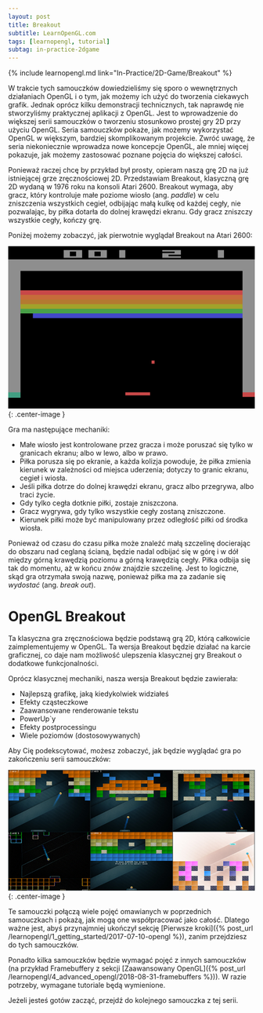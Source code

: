 ```yaml
---
layout: post
title: Breakout
subtitle: LearnOpenGL.com
tags: [learnopengl, tutorial]
subtag: in-practice-2dgame
---
```


{% include learnopengl.md link="In-Practice/2D-Game/Breakout" %}

W trakcie tych samouczków dowiedzieliśmy się sporo o wewnętrznych działaniach OpenGL i o tym, jak możemy ich użyć do tworzenia ciekawych grafik. Jednak oprócz kilku demonstracji technicznych, tak naprawdę nie stworzyliśmy praktycznej aplikacji z OpenGL. Jest to wprowadzenie do większej serii samouczków o tworzeniu stosunkowo prostej gry 2D przy użyciu OpenGL. Seria samouczków pokaże, jak możemy wykorzystać OpenGL w większym, bardziej skomplikowanym projekcie. Zwróć uwagę, że seria niekoniecznie wprowadza nowe koncepcje OpenGL, ale mniej więcej pokazuje, jak możemy zastosować poznane pojęcia do większej całości.

Ponieważ raczej chcę by przykład był prosty, opieram naszą grę 2D na już istniejącej grze zręcznościowej 2D. Przedstawiam <def>Breakout</def>, klasyczną grę 2D wydaną w 1976 roku na konsoli Atari 2600. Breakout wymaga, aby gracz, który kontroluje małe poziome wiosło (ang. *paddle*) w celu zniszczenia wszystkich cegieł, odbijając małą kulkę od każdej cegły, nie pozwalając, by piłka dotarła do dolnej krawędzi ekranu. Gdy gracz zniszczy wszystkie cegły, kończy grę.

Poniżej możemy zobaczyć, jak pierwotnie wyglądał Breakout na Atari 2600:

![Zdjęcie Atari 2600 Breakout](/img/learnopengl/breakout2600.png){: .center-image }

Gra ma następujące mechaniki:

* Małe wiosło jest kontrolowane przez gracza i może poruszać się tylko w granicach ekranu; albo w lewo, albo w prawo.
* Piłka porusza się po ekranie, a każda kolizja powoduje, że piłka zmienia kierunek w zależności od miejsca uderzenia; dotyczy to granic ekranu, cegieł i wiosła.
* Jeśli piłka dotrze do dolnej krawędzi ekranu, gracz albo przegrywa, albo traci życie.
* Gdy tylko cegła dotknie piłki, zostaje zniszczona.
* Gracz wygrywa, gdy tylko wszystkie cegły zostaną zniszczone.
* Kierunek piłki może być manipulowany przez odległość piłki od środka wiosła.

Ponieważ od czasu do czasu piłka może znaleźć małą szczelinę docierając do obszaru nad ceglaną ścianą, będzie nadal odbijać się w górę i w dół między górną krawędzią poziomu a górną krawędzią cegły. Piłka odbija się tak do momentu, aż w końcu znów znajdzie szczelinę. Jest to logiczne, skąd gra otrzymała swoją nazwę, ponieważ piłka ma za zadanie się _wydostać_ (ang. _break out_).

# OpenGL Breakout

Ta klasyczna gra zręcznościowa będzie podstawą grą 2D, którą całkowicie zaimplementujemy w OpenGL. Ta wersja Breakout będzie działać na karcie graficznej, co daje nam możliwość ulepszenia klasycznej gry Breakout o dodatkowe funkcjonalności.

Oprócz klasycznej mechaniki, nasza wersja Breakout będzie zawierała:

* Najlepszą grafikę, jaką kiedykolwiek widziałeś
* Efekty cząsteczkowe
* Zaawansowane renderowanie tekstu
* PowerUp`y
* Efekty postprocessingu
* Wiele poziomów (dostosowywanych)

Aby Cię podekscytować, możesz zobaczyć, jak będzie wyglądać gra po zakończeniu serii samouczków:

![Wersja OpenGL Breakout](/img/learnopengl/cover.png){: .center-image }

Te samouczki połączą wiele pojęć omawianych w poprzednich samouczkach i pokażą, jak mogą one współpracować jako całość. Dlatego ważne jest, abyś przynajmniej ukończył sekcję [Pierwsze kroki]({% post_url /learnopengl/1_getting_started/2017-07-10-opengl %}), zanim przejdziesz do tych samouczków.

Ponadto kilka samouczków będzie wymagać pojęć z innych samouczków (na przykład <def>Framebuffery</def> z sekcji [Zaawansowany OpenGL]({% post_url /learnopengl/4_advanced_opengl/2018-08-31-framebuffers %})). W razie potrzeby, wymagane tutoriale będą wymienione.

Jeżeli jesteś gotów zacząć, przejdź do kolejnego samouczka z tej serii.